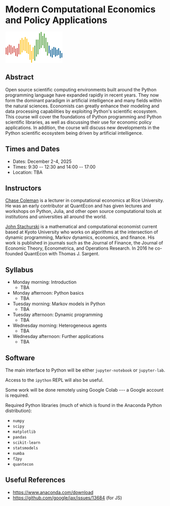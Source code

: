 # Modern Computational Economics and Policy Applications

![](qe-logo-large.png)

## Abstract

Open source scientific computing environments built around the Python
programming language have expanded rapidly in recent years. They now form the
dominant paradigm in artificial intelligence and many fields within the natural
sciences.  Economists can greatly enhance their modeling and data processing
capabilities by exploiting Python's scientific ecosystem.  This course will
cover the foundations of Python programming and Python scientific libraries, as
well as discussing their use for economic policy applications. In addition, the
course will discuss new developments in the Python scientific ecosystem
being driven by artificial intelligence.


## Times and Dates

* Dates: December 2-4, 2025
* Times: 9:30 -- 12:30 and 14:00 -- 17:00 
* Location: TBA

## Instructors

[Chase Coleman](https://github.com/cc7768) is a lecturer in computational
economics at Rice University. He was an early contributor at QuantEcon and has
given lectures and workshops on Python, Julia, and other open source
computational tools at institutions and universities all around the world.

[John Stachurski](https://johnstachurski.net/) is a mathematical and
computational economist current based at Kyoto University who works on
algorithms at the intersection of dynamic programming, Markov dynamics,
economics, and finance.  His work is published in journals such as the Journal
of Finance, the Journal of Economic Theory, Econometrica, and
Operations Research.  In 2016 he co-founded QuantEcon with Thomas J. Sargent. 



## Syllabus

* Monday morning: Introduction 
  - TBA
* Monday afternoon: Python basics
  - TBA
* Tuesday morning: Markov models in Python
  - TBA
* Tuesday afternoon: Dynamic programming
  - TBA
* Wednesday morning: Heterogeneous agents
  - TBA
* Wednesday afternoon: Further applications
  - TBA



## Software

The main interface to Python will be either `jupyter-notebook` or `jupyter-lab`.

Access to the `ipython` REPL will also be useful.

Some work will be done remotely using Google Colab --- a Google account is
required.

Required Python libraries (much of which is found in the Anaconda Python distribution):

* `numpy`
* `scipy`
* `matplotlib`
* `pandas`
* `scikit-learn`
* `statsmodels`
* `numba`
* `f2py`
* `quantecon`

## Useful References

* https://www.anaconda.com/download
* https://github.com/google/jax/issues/13684 (for JS)

